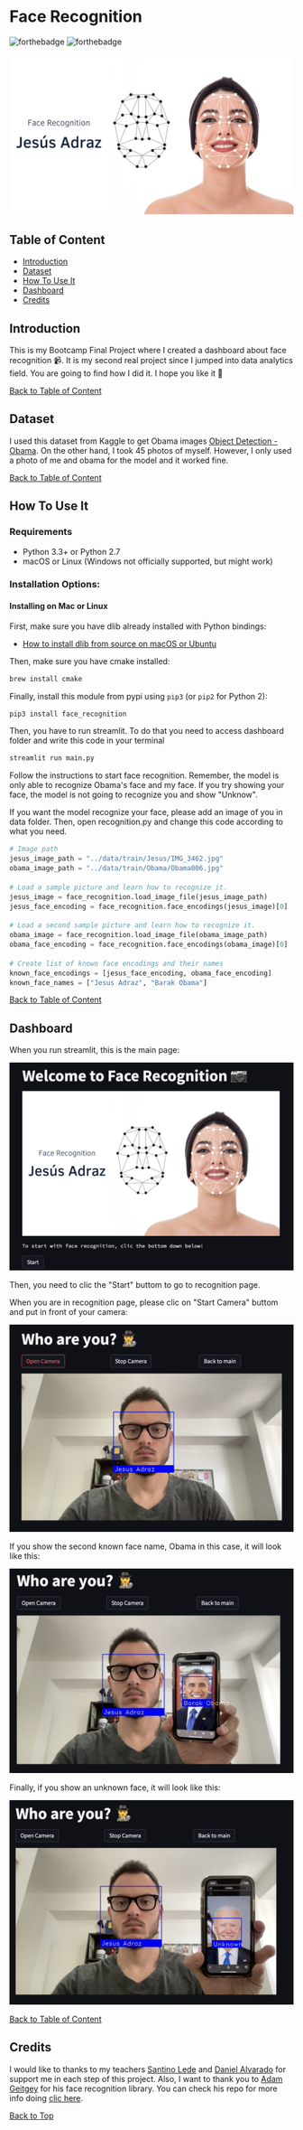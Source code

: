 # Face Recognition

![forthebadge](https://forthebadge.com/images/badges/made-with-python.svg)
![forthebadge](https://forthebadge.com/images/badges/check-it-out.svg)

![cover](/img/cover.png)

## Table of Content

- [Introduction](#Introduction)
- [Dataset](#Dataset)
- [How To Use It](#How-To-Use-It)
- [Dashboard](#Dashboard)
- [Credits](#Credits)

## Introduction

This is my Bootcamp Final Project where I created a dashboard about face recognition 📹. It is my second real project since I jumped into data analytics field. You are going to find how I did it. I hope you like it 🤟

[Back to Table of Content](#table-of-content)

## Dataset

I used this dataset from Kaggle to get Obama images [Object Detection - Obama](https://www.kaggle.com/datasets/jipingsun/object-detection-obama). On the other hand, I took 45 photos of myself. However, I only used a photo of me and obama for the model and it worked fine.

[Back to Table of Content](#table-of-content)

## How To Use It

### Requirements

  * Python 3.3+ or Python 2.7
  * macOS or Linux (Windows not officially supported, but might work)

### Installation Options:

#### Installing on Mac or Linux

First, make sure you have dlib already installed with Python bindings:

  * [How to install dlib from source on macOS or Ubuntu](https://gist.github.com/ageitgey/629d75c1baac34dfa5ca2a1928a7aeaf)
  
Then, make sure you have cmake installed:  
 
```bash
brew install cmake
```

Finally, install this module from pypi using `pip3` (or `pip2` for Python 2):

```bash
pip3 install face_recognition
```

Then, you have to run streamlit. To do that you need to access dashboard folder and write this code in your terminal

```bash
streamlit run main.py
```

Follow the instructions to start face recognition. Remember, the model is only able to recognize Obama's face and my face. If you try showing your face, the model is not going to recognize you and show "Unknow".

If you want the model recognize your face, please add an image of you in data folder. Then, open recognition.py and change this code according to what you need.

```python
# Image path
jesus_image_path = "../data/train/Jesus/IMG_3462.jpg"
obama_image_path = "../data/train/Obama/Obama006.jpg"

# Load a sample picture and learn how to recognize it.
jesus_image = face_recognition.load_image_file(jesus_image_path)
jesus_face_encoding = face_recognition.face_encodings(jesus_image)[0]

# Load a second sample picture and learn how to recognize it.
obama_image = face_recognition.load_image_file(obama_image_path)
obama_face_encoding = face_recognition.face_encodings(obama_image)[0]

# Create list of known face encodings and their names
known_face_encodings = [jesus_face_encoding, obama_face_encoding]
known_face_names = ["Jesus Adraz", "Barak Obama"]
```
[Back to Table of Content](#table-of-content)

## Dashboard

When you run streamlit, this is the main page:

![image0](/img/image0.png)

Then, you need to clic the "Start" buttom to go to recognition page.

When you are in recognition page, please clic on "Start Camera" buttom and put in front of your camera:

![image1](/img/image1.png)

If you show the second known face name, Obama in this case, it will look like this:

![image2](/img/image2.png)


Finally, if you show an unknown face, it will look like this:

![image3](/img/image3.png)

[Back to Table of Content](#table-of-content)

## Credits

I would like to thanks to my teachers [Santino Lede](https://github.com/Luxor5k) and [Daniel Alvarado](https://github.com/DanielDls-exe) for support me in each step of this project. Also, I want to thank you to [Adam Geitgey](https://github.com/ageitgey) for his face recognition library. You can check his repo for more info doing [clic here](https://github.com/ageitgey/face_recognition).

[Back to Top](#face-recognition)